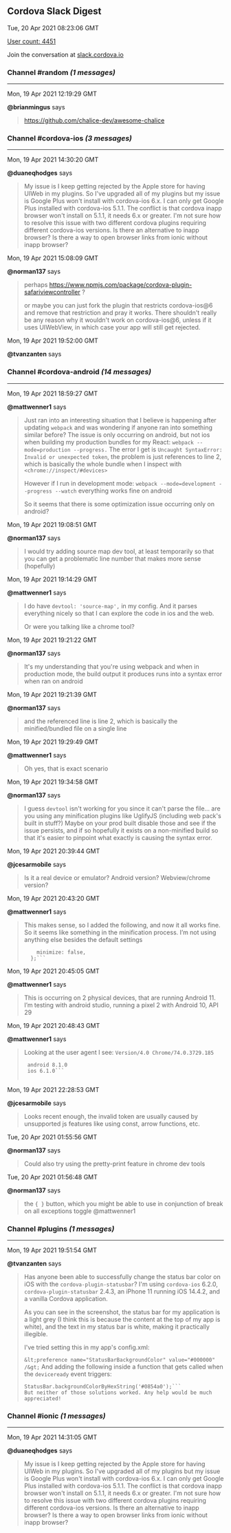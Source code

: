 ## Cordova Slack Digest
Tue, 20 Apr 2021 08:23:06 GMT

[User count: 4451](https://cordova.slack.com/)


Join the conversation at [slack.cordova.io](http://slack.cordova.io/)

### __Channel #random__ _(1 messages)_
---

Mon, 19 Apr 2021 12:19:29 GMT

__@brianmingus__ says 
> <https://github.com/chalice-dev/awesome-chalice>
> 

### __Channel #cordova-ios__ _(3 messages)_
---

Mon, 19 Apr 2021 14:30:20 GMT

__@duaneqhodges__ says 
> My issue is I keep getting rejected by the Apple store for having UIWeb in my plugins. So I've upgraded all of my plugins but my issue is Google Plus won't install with cordova-ios 6.x. I can only get Google Plus installed with cordova-ios 5.1.1. The conflict is that cordova inapp browser won't install on 5.1.1, it needs 6.x or greater. I'm not sure how to resolve this issue with two different cordova plugins requiring different cordova-ios versions.
> Is there an alternative to inapp browser?
> Is there a way to open browser links from ionic without inapp browser?
> 

Mon, 19 Apr 2021 15:08:09 GMT

__@norman137__ says 
> perhaps <https://www.npmjs.com/package/cordova-plugin-safariviewcontroller> ?
> 
> or maybe you can just fork the plugin that restricts cordova-ios@6 and remove that restriction and pray it works. There shouldn't really be any reason why it wouldn't work on cordova-ios@6, unless if it uses UIWebView, in which case your app will still get rejected.
> 

Mon, 19 Apr 2021 19:52:00 GMT

__@tvanzanten__ says 
> 
> 

### __Channel #cordova-android__ _(14 messages)_
---

Mon, 19 Apr 2021 18:59:27 GMT

__@mattwenner1__ says 
> Just ran into an interesting situation that I believe is happening after updating `webpack` and was wondering if anyone ran into something similar before?  The issue is only occurring on android, but not ios when building my production bundles for my React: `webpack --mode=production --progress.`
>  The error I get is `Uncaught SyntaxError: Invalid or unexpected token`, the problem is just references to line 2, which is basically the whole bundle when I inspect with `<chrome://inspect/#devices>`
> 
> However if I run in development mode: `webpack --mode=development --progress --watch` everything works fine on android
> 
> So it seems that there is some optimization issue occurring only on android?
> 

Mon, 19 Apr 2021 19:08:51 GMT

__@norman137__ says 
> I would try adding source map dev tool, at least temporarily so that you can get a problematic line number that makes more sense (hopefully)
> 

Mon, 19 Apr 2021 19:14:29 GMT

__@mattwenner1__ says 
> I do have `devtool: 'source-map',` in my config.  And it parses everything nicely so that I can explore the code in ios and the web.
> 
> Or were you talking like a chrome tool?
> 

Mon, 19 Apr 2021 19:21:22 GMT

__@norman137__ says 
> It's my understanding that you're using webpack and when in production mode, the build output it produces runs into a syntax error when ran on android
> 

Mon, 19 Apr 2021 19:21:39 GMT

__@norman137__ says 
> and the referenced line is line 2, which is basically the minified/bundled file on a single line
> 

Mon, 19 Apr 2021 19:29:49 GMT

__@mattwenner1__ says 
> Oh yes, that is exact scenario
> 

Mon, 19 Apr 2021 19:34:58 GMT

__@norman137__ says 
> I guess `devtool` isn't working for you since it can't parse the file... are you using any minification plugins like UglifyJS (including web pack's built in stuff?) Maybe on your prod built disable those and see if the issue persists, and if so hopefully it exists on a non-minified build so that it's easier to pinpoint what exactly is causing the syntax error.
> 

Mon, 19 Apr 2021 20:39:44 GMT

__@jcesarmobile__ says 
> Is it a real device or emulator? Android version? Webview/chrome version? 
> 

Mon, 19 Apr 2021 20:43:20 GMT

__@mattwenner1__ says 
> This makes sense, so I added the following, and now it all works fine.  So it seems like something in the minification process.  I’m not using anything else besides the default settings
> ```  let optimization = {
>     minimize: false,
>   };```
> 

Mon, 19 Apr 2021 20:45:05 GMT

__@mattwenner1__ says 
> This is occurring  on 2 physical devices, that are running Android 11.  I’m testing with android studio, running a pixel 2 with Android 10, API 29
> 

Mon, 19 Apr 2021 20:48:43 GMT

__@mattwenner1__ says 
> Looking at the user agent I see: `Version/4.0 Chrome/74.0.3729.185`
> ```Installed platforms:
>  android 8.1.0
>  ios 6.1.0```
> 
> 

Mon, 19 Apr 2021 22:28:53 GMT

__@jcesarmobile__ says 
> Looks recent enough, the invalid token are usually caused by unsupported js features like using const, arrow functions, etc.
> 

Tue, 20 Apr 2021 01:55:56 GMT

__@norman137__ says 
> Could also try using the pretty-print feature in chrome dev tools
> 

Tue, 20 Apr 2021 01:56:48 GMT

__@norman137__ says 
> the `{ }` button, which you might be able to use in conjunction of break on all exceptions toggle @mattwenner1
> 

### __Channel #plugins__ _(1 messages)_
---

Mon, 19 Apr 2021 19:51:54 GMT

__@tvanzanten__ says 
> Has anyone been able to successfully change the status bar color on iOS with the `cordova-plugin-statusbar`? I'm using `cordova-ios` 6.2.0, `cordova-plugin-statusbar` 2.4.3, an iPhone 11 running iOS 14.4.2, and a vanilla Cordova application.
> 
> As you can see in the screenshot, the status bar for my application is a light grey (I think this is because the content at the top of my app is white), and the text in my status bar is white, making it practically illegible.
> 
> I've tried setting this in my app's config.xml:
> 
> ```&lt;preference name="StatusBarBackgroundColor" value="#000000" /&gt;```
> And adding the following inside a function that gets called when the `deviceready` event triggers:
> 
> ```StatusBar.styleLightContent();
> StatusBar.backgroundColorByHexString('#0854a0');```
> But neither of those solutions worked. Any help would be much appreciated!
> 

### __Channel #ionic__ _(1 messages)_
---

Mon, 19 Apr 2021 14:31:05 GMT

__@duaneqhodges__ says 
> My issue is I keep getting rejected by the Apple store for having UIWeb in my plugins. So I've upgraded all of my plugins but my issue is Google Plus won't install with cordova-ios 6.x. I can only get Google Plus installed with cordova-ios 5.1.1. The conflict is that cordova inapp browser won't install on 5.1.1, it needs 6.x or greater. I'm not sure how to resolve this issue with two different cordova plugins requiring different cordova-ios versions.
> Is there an alternative to inapp browser?
> Is there a way to open browser links from ionic without inapp browser?
> 
